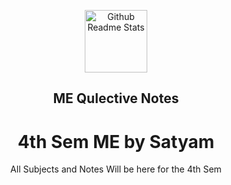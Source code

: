 <p align="center">
 <img width="100px" src="https://upload.wikimedia.org/wikipedia/en/0/00/National_Institute_of_Technology%2C_Agartala_Logo.png" align="center" alt="Github Readme Stats" />
 <h2 align="center">ME Qulective Notes</h2>
</p>
<h1 align = "center">4th Sem ME by Satyam</h1>
 <div align = "Center">All Subjects and Notes Will be here for the 4th Sem</div>
 
